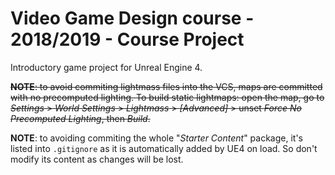 # Video Game Design course - 2018/2019 - Course Project
Introductory game project for Unreal Engine 4.

~~**NOTE**: to avoid commiting lightmass files into the VCS, maps are committed with no precomputed lighting. To build static lightmaps: open the map, go to *Settings* > *World Settings* > *Lightmass* > *[Advanced]* > unset *Force No Precomputed Lighting*, then *Build*.~~

**NOTE**: to avoiding commiting the whole "*Starter Content*" package, it's listed into `.gitignore` as it is automatically added by UE4 on load. So don't modify its content as changes will be lost.
